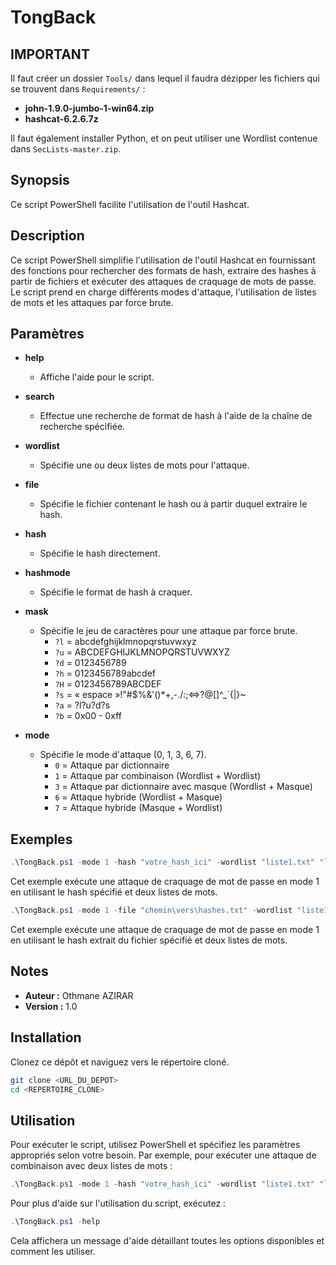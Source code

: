 # TongBack

## IMPORTANT
Il faut créer un dossier `Tools/` dans lequel il faudra dézipper les fichiers qui se trouvent dans `Requirements/` :
  - **john-1.9.0-jumbo-1-win64.zip**
  - **hashcat-6.2.6.7z**

Il faut également installer Python, et on peut utiliser une Wordlist contenue dans `SecLists-master.zip`.

## Synopsis
Ce script PowerShell facilite l'utilisation de l'outil Hashcat.

## Description
Ce script PowerShell simplifie l'utilisation de l'outil Hashcat en fournissant des fonctions pour rechercher des formats de hash, extraire des hashes à partir de fichiers et exécuter des attaques de craquage de mots de passe. Le script prend en charge différents modes d'attaque, l'utilisation de listes de mots et les attaques par force brute.

## Paramètres

- **help**
  - Affiche l'aide pour le script.

- **search**
  - Effectue une recherche de format de hash à l'aide de la chaîne de recherche spécifiée.

- **wordlist**
  - Spécifie une ou deux listes de mots pour l'attaque.

- **file**
  - Spécifie le fichier contenant le hash ou à partir duquel extraire le hash.

- **hash**
  - Spécifie le hash directement.

- **hashmode**
  - Spécifie le format de hash à craquer.

- **mask**
  - Spécifie le jeu de caractères pour une attaque par force brute.
    - `?l` = abcdefghijklmnopqrstuvwxyz
    - `?u` = ABCDEFGHIJKLMNOPQRSTUVWXYZ
    - `?d` = 0123456789
    - `?h` = 0123456789abcdef
    - `?H` = 0123456789ABCDEF
    - `?s` = « espace »!"#$%&'()*+,-./:;<=>?@[\]^_`{|}~
    - `?a` = ?l?u?d?s
    - `?b` = 0x00 - 0xff

- **mode**
  - Spécifie le mode d'attaque (0, 1, 3, 6, 7).
    - `0` = Attaque par dictionnaire
    - `1` = Attaque par combinaison (Wordlist + Wordlist)
    - `3` = Attaque par dictionnaire avec masque (Wordlist + Masque)
    - `6` = Attaque hybride (Wordlist + Masque)
    - `7` = Attaque hybride (Masque + Wordlist)

## Exemples

```powershell
.\TongBack.ps1 -mode 1 -hash "votre_hash_ici" -wordlist "liste1.txt" "liste2.txt"
```
Cet exemple exécute une attaque de craquage de mot de passe en mode 1 en utilisant le hash spécifié et deux listes de mots.

```powershell
.\TongBack.ps1 -mode 1 -file "chemin\vers\hashes.txt" -wordlist "liste1.txt" "liste2.txt"
```
Cet exemple exécute une attaque de craquage de mot de passe en mode 1 en utilisant le hash extrait du fichier spécifié et deux listes de mots.

## Notes

- **Auteur :** Othmane AZIRAR
- **Version :** 1.0

## Installation

Clonez ce dépôt et naviguez vers le répertoire cloné.

```bash
git clone <URL_DU_DEPOT>
cd <REPERTOIRE_CLONE>
```

## Utilisation

Pour exécuter le script, utilisez PowerShell et spécifiez les paramètres appropriés selon votre besoin. Par exemple, pour exécuter une attaque de combinaison avec deux listes de mots :

```powershell
.\TongBack.ps1 -mode 1 -hash "votre_hash_ici" -wordlist "liste1.txt" "liste2.txt"
```

Pour plus d'aide sur l'utilisation du script, exécutez :

```powershell
.\TongBack.ps1 -help
```

Cela affichera un message d'aide détaillant toutes les options disponibles et comment les utiliser.
